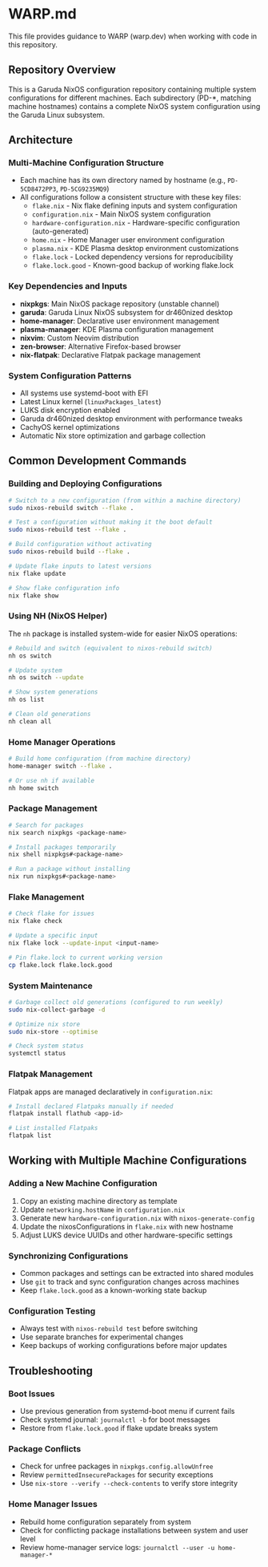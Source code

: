 # WARP.md

This file provides guidance to WARP (warp.dev) when working with code in this repository.

## Repository Overview

This is a Garuda NixOS configuration repository containing multiple system configurations for different machines. Each subdirectory (PD-*, matching machine hostnames) contains a complete NixOS system configuration using the Garuda Linux subsystem.

## Architecture

### Multi-Machine Configuration Structure
- Each machine has its own directory named by hostname (e.g., `PD-5CD8472PP3`, `PD-5CG9235MQ9`)
- All configurations follow a consistent structure with these key files:
  - `flake.nix` - Nix flake defining inputs and system configuration
  - `configuration.nix` - Main NixOS system configuration
  - `hardware-configuration.nix` - Hardware-specific configuration (auto-generated)
  - `home.nix` - Home Manager user environment configuration
  - `plasma.nix` - KDE Plasma desktop environment customizations
  - `flake.lock` - Locked dependency versions for reproducibility
  - `flake.lock.good` - Known-good backup of working flake.lock

### Key Dependencies and Inputs
- **nixpkgs**: Main NixOS package repository (unstable channel)
- **garuda**: Garuda Linux NixOS subsystem for dr460nized desktop
- **home-manager**: Declarative user environment management
- **plasma-manager**: KDE Plasma configuration management
- **nixvim**: Custom Neovim distribution
- **zen-browser**: Alternative Firefox-based browser
- **nix-flatpak**: Declarative Flatpak package management

### System Configuration Patterns
- All systems use systemd-boot with EFI
- Latest Linux kernel (`linuxPackages_latest`)
- LUKS disk encryption enabled
- Garuda dr460nized desktop environment with performance tweaks
- CachyOS kernel optimizations
- Automatic Nix store optimization and garbage collection

## Common Development Commands

### Building and Deploying Configurations
```bash
# Switch to a new configuration (from within a machine directory)
sudo nixos-rebuild switch --flake .

# Test a configuration without making it the boot default
sudo nixos-rebuild test --flake .

# Build configuration without activating
sudo nixos-rebuild build --flake .

# Update flake inputs to latest versions
nix flake update

# Show flake configuration info
nix flake show
```

### Using NH (NixOS Helper)
The `nh` package is installed system-wide for easier NixOS operations:
```bash
# Rebuild and switch (equivalent to nixos-rebuild switch)
nh os switch

# Update system
nh os switch --update

# Show system generations
nh os list

# Clean old generations
nh clean all
```

### Home Manager Operations
```bash
# Build home configuration (from machine directory)
home-manager switch --flake .

# Or use nh if available
nh home switch
```

### Package Management
```bash
# Search for packages
nix search nixpkgs <package-name>

# Install packages temporarily
nix shell nixpkgs#<package-name>

# Run a package without installing
nix run nixpkgs#<package-name>
```

### Flake Management
```bash
# Check flake for issues
nix flake check

# Update a specific input
nix flake lock --update-input <input-name>

# Pin flake.lock to current working version
cp flake.lock flake.lock.good
```

### System Maintenance
```bash
# Garbage collect old generations (configured to run weekly)
sudo nix-collect-garbage -d

# Optimize nix store
sudo nix-store --optimise

# Check system status
systemctl status
```

### Flatpak Management
Flatpak apps are managed declaratively in `configuration.nix`:
```bash
# Install declared Flatpaks manually if needed
flatpak install flathub <app-id>

# List installed Flatpaks
flatpak list
```

## Working with Multiple Machine Configurations

### Adding a New Machine Configuration
1. Copy an existing machine directory as template
2. Update `networking.hostName` in `configuration.nix`
3. Generate new `hardware-configuration.nix` with `nixos-generate-config`
4. Update the nixosConfigurations in `flake.nix` with new hostname
5. Adjust LUKS device UUIDs and other hardware-specific settings

### Synchronizing Configurations
- Common packages and settings can be extracted into shared modules
- Use `git` to track and sync configuration changes across machines
- Keep `flake.lock.good` as a known-working state backup

### Configuration Testing
- Always test with `nixos-rebuild test` before switching
- Use separate branches for experimental changes
- Keep backups of working configurations before major updates

## Troubleshooting

### Boot Issues
- Use previous generation from systemd-boot menu if current fails
- Check systemd journal: `journalctl -b` for boot messages
- Restore from `flake.lock.good` if flake update breaks system

### Package Conflicts
- Check for unfree packages in `nixpkgs.config.allowUnfree`
- Review `permittedInsecurePackages` for security exceptions
- Use `nix-store --verify --check-contents` to verify store integrity

### Home Manager Issues
- Rebuild home configuration separately from system
- Check for conflicting package installations between system and user level
- Review home-manager service logs: `journalctl --user -u home-manager-*`
